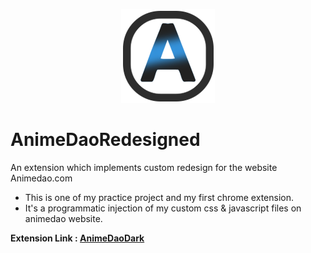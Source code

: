 <p align="center">
  <img src="images/icon_150.png">
</p>

# AnimeDaoRedesigned
An extension which implements custom redesign for the website Animedao.com

 - This is one of my practice project and my first chrome extension.
 - It's a programmatic injection of my custom css & javascript files on
   animedao  website.

**Extension Link : [AnimeDaoDark](https://chrome.google.com/webstore/detail/animedaodark/aibmhgeiadebdjaeefoockjjmpkaleia?hl=en)**
